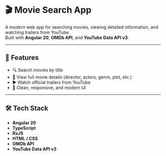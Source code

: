 # 🎬 Movie Search App

A modern web app for searching movies, viewing detailed information, and watching trailers from YouTube.  
Built with **Angular 20**, **OMDb API**, and **YouTube Data API v3**.

---

## 🚀 Features

- 🔍 Search movies by title  
- 🎥 View full movie details (director, actors, genre, plot, etc.)  
- ▶️ Watch official trailers from YouTube  
- 💅 Clean, responsive, and modern UI  

---

## 🛠️ Tech Stack

- **Angular 20**
- **TypeScript**
- **RxJS**
- **HTML / CSS**
- **OMDb API**
- **YouTube Data API v3**
